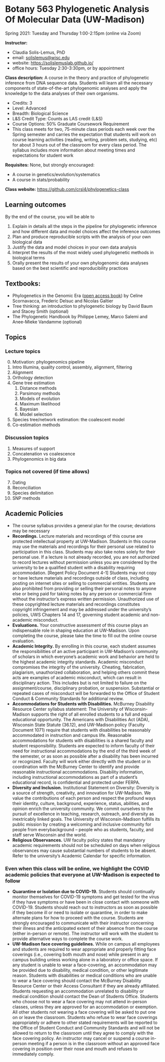 # Botany 563 Phylogenetic Analysis Of Molecular Data (UW-Madison)

Spring 2021: Tuesday and Thursday 1:00-2:15pm (online via Zoom)

**Instructor:** 

- Claudia Solis-Lemus, PhD
- email: solislemus@wisc.edu
- website: https://solislemuslab.github.io/
- office hours: Tuesday 2:30-3:30pm, or by appointment

**Class description:** 
A course in the theory and practice of phylogenetic inference from DNA sequence data. Students will learn all the necessary components of state-of-the-art phylogenomic analyses and apply the knowledge to the data analyses of their own organisms.

- Credits: 3
- Level: Advanced
- Breadth: Biological Science
- L&S Credit Type: Counts as LAS credit (L&S)
- Course Options: 50% Graduate Coursework Requirement
- This class meets for two, 75-minute class periods each week over the Spring semester and carries the expectation that students will work on course learning activities (reading, writing, problem sets, studying, etc) for about 3 hours out of the classroom for every class period. The syllabus includes more information about meeting times and expectations for student work

**Requisites:**
None, but strongly encouraged:

- A course in genetics/evolution/systematics
- A course in stats/probability


**Class website:** https://github.com/crsl4/phylogenetics-class


## Learning outcomes

By the end of the course, you will be able to

1. Explain in details all the steps in the pipeline for phylogenetic inference and how different data and model choices affect the inference outcomes
2. Plan and produce reproducible scripts with the analysis of your own biological data
3. Justify the data and model choices in your own data analysis
4. Interpret the results of the most widely used phylogenetic methods in biological terms
5. Orally present the results of your own phylogenomic data analyses based on the best scientific and reproducibility practices


## Textbooks:
- Phylogenetics in the Genomic Era ([open access book](https://hal.inria.fr/PGE/page/table-of-contents)) by Celine Scornavacca, Frederic Delsuc and Nicolas Galtier
- Tree thinking: an introduction to phylogenetic biology by David Baum and Stacey Smith (optional)
- The Phylogenetic Handbook by Philippe Lemey, Marco Salemi and Anee-Mieke Vandamme (optional)


## Topics

### Lecture topics

0. Motivation: phylogenomics pipeline
1. Intro Illumina, quality control, assembly, alignment, filtering
2. Alignment
3. Orthology detection
4. Gene tree estimation
    1. Distance methods
    2. Parsimony methods
    3. Models of evolution
    4. Maximum likelihood
    5. Bayesian
    6. Model selection
5. Species tree/network estimation: the coalescent model
6. Co-estimation methods


### Discussion topics

1. Measures of support
2. Concatenation vs coalescence
3. Phylogenomics in big data


### Topics not covered (if time allows)

7. Dating
8. Reconciliation
9. Species delimitation
10. SNP methods


## Academic Policies
- The course syllabus provides a general plan for the course; deviations may be necessary
- **Recordings.** Lecture materials and recordings of this course are protected intellectual property at UW-Madison. Students in this course may use the materials and recordings for their personal use related to participation in this class. Students may also take notes solely for their personal use. If a lecture is not already recorded, you are not authorized to record lectures without permission unless you are considered by the university to be a qualified student with a disability requiring accommodation. [Regent Policy Document 4-1] Students may not copy or have lecture materials and recordings outside of class, including posting on internet sites or selling to commercial entities. Students are also prohibited from providing or selling their personal notes to anyone else or being paid for taking notes by any person or commercial firm without the instructor’s express written permission. Unauthorized use of these copyrighted lecture materials and recordings constitutes copyright infringement and may be addressed under the university’s policies, UWS Chapters 14 and 17, governing student academic and non-academic misconduct.
- **Evaluations.** Your constructive assessment of this course plays an indispensable role in shaping education at UW-Madison. Upon completing the course, please take the time to fill out the online course evaluation.
- **Academic Integrity.** By enrolling in this course, each student assumes the responsibilities of an active participant in UW-Madison’s community of scholars in which everyone’s academic work and behavior are held to the highest academic integrity standards. Academic misconduct compromises the integrity of the university. Cheating, fabrication, plagiarism, unauthorized collaboration, and helping others commit these acts are examples of academic misconduct, which can result in disciplinary action. This includes but is not limited to failure on the assignment/course, disciplinary probation, or suspension. Substantial or repeated cases of misconduct will be forwarded to the Office of Student Conduct & Community Standards for additional review.
- **Accommodations for Students with Disabilities.** McBurney Disability Resource Center syllabus statement: The University of Wisconsin-Madison supports the right of all enrolled students to a full and equal educational opportunity. The Americans with Disabilities Act (ADA), Wisconsin State Statute (36.12), and UW-Madison policy (Faculty Document 1071) require that students with disabilities be reasonably accommodated in instruction and campus life. Reasonable accommodations for students with disabilities is a shared faculty and student responsibility. Students are expected to inform faculty of their need for instructional accommodations by the end of the third week of the semester, or as soon as possible after a disability has been incurred or recognized. Faculty will work either directly with the student or in coordination with the McBurney Center to identify and provide reasonable instructional accommodations. Disability information, including instructional accommodations as part of a student’s educational record, is confidential and protected under FERPA.
- **Diversity and Inclusion.** Institutional Statement on Diversity: Diversity is a source of strength, creativity, and innovation for UW-Madison. We value the contributions of each person and respect the profound ways their identity, culture, background, experience, status, abilities, and opinion enrich the university community. We commit ourselves to the pursuit of excellence in teaching, research, outreach, and diversity as inextricably linked goals. The University of Wisconsin-Madison fulfills its public mission by creating a welcoming and inclusive community for people from everybackground – people who as students, faculty, and staff serve Wisconsin and the world.
- **Religious Observances.** UW faculty policy states that mandatory academic requirements should not be scheduled on days when religious observances may cause substantial numbers of students to be absent. Refer to the university’s Academic Calendar for specific information.

### Even when this class will be online, we highlight the COVID academic policies that everyone at UW-Madison is expected to follow
- **Quarantine or Isolation due to COVID-19.** Students should continually monitor themselves for COVID-19 symptoms and get tested for the virus if they have symptoms or have been in close contact with someone with COVID-19. Students should reach out to instructors as soon as possible if they become ill or need to isolate or quarantine, in order to make alternate plans for how to proceed with the course. Students are strongly encouraged to communicate with their instructor concerning their illness and the anticipated extent of their absence from the course (either in-person or remote). The instructor will work with the student to provide alternative ways to complete the course work.
- **UW-Madison face covering guidelines.** While on campus all employees and students are required to wear appropriate and properly fitting face coverings (i.e., covering both mouth and nose) while present in any campus building unless working alone in a laboratory or office space. If any student is unable to wear a face-covering, an accommodation may be provided due to disability, medical condition, or other legitimate reason. Students with disabilities or medical conditions who are unable to wear a face covering should contact the McBurney Disability Resource Center or their Access Consultant if they are already affiliated. Students requesting an accommodation unrelated to disability or medical condition should contact the Dean of Students Office.
Students who choose not to wear a face covering may not attend in-person classes, unless they are approved for an accommodation or exemption. All other students not wearing a face covering will be asked to put one on or leave the classroom. Students who refuse to wear face coverings appropriately or adhere to other stated requirements will be reported to the Office of Student Conduct and Community Standards and will not be allowed to return to the classroom until they agree to comply with the face covering policy. An instructor may cancel or suspend a course in-person meeting if a person is in the classroom without an approved face covering in position over their nose and mouth and refuses to immediately comply.